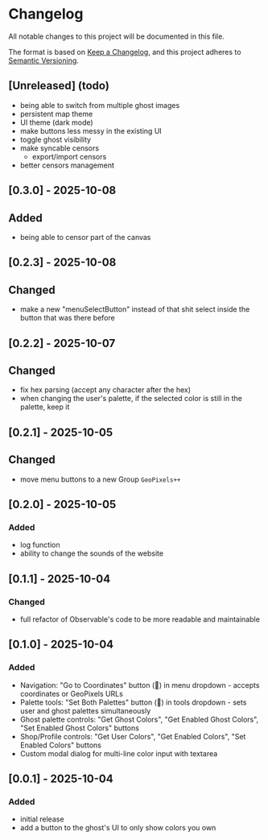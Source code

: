 # Changelog

All notable changes to this project will be documented in this file.

The format is based on [Keep a Changelog](https://keepachangelog.com/en/1.0.0/),
and this project adheres to [Semantic Versioning](https://semver.org/spec/v2.0.0.html).

## [Unreleased] (todo)

- being able to switch from multiple ghost images
- persistent map theme
- UI theme (dark mode)
- make buttons less messy in the existing UI
- toggle ghost visibility
- make syncable censors
  - export/import censors
- better censors management

## [0.3.0] - 2025-10-08
## Added
- being able to censor part of the canvas

## [0.2.3] - 2025-10-08
## Changed
- make a new "menuSelectButton" instead of that shit select inside the button that was there before

## [0.2.2] - 2025-10-07
## Changed
- fix hex parsing (accept any character after the hex)
- when changing the user's palette, if the selected color is still in the palette, keep it

## [0.2.1] - 2025-10-05
## Changed
- move menu buttons to a new Group `GeoPixels++`

## [0.2.0] - 2025-10-05
### Added
- log function
- ability to change the sounds of the website

## [0.1.1] - 2025-10-04
### Changed
- full refactor of Observable's code to be more readable and maintainable

## [0.1.0] - 2025-10-04
### Added
- Navigation: "Go to Coordinates" button (🎯) in menu dropdown - accepts coordinates or GeoPixels URLs
- Palette tools: "Set Both Palettes" button (🧪) in tools dropdown - sets user and ghost palettes simultaneously
- Ghost palette controls: "Get Ghost Colors", "Get Enabled Ghost Colors", "Set Enabled Ghost Colors" buttons
- Shop/Profile controls: "Get User Colors", "Get Enabled Colors", "Set Enabled Colors" buttons
- Custom modal dialog for multi-line color input with textarea

## [0.0.1] - 2025-10-04
### Added
- initial release
- add a button to the ghost's UI to only show colors you own
